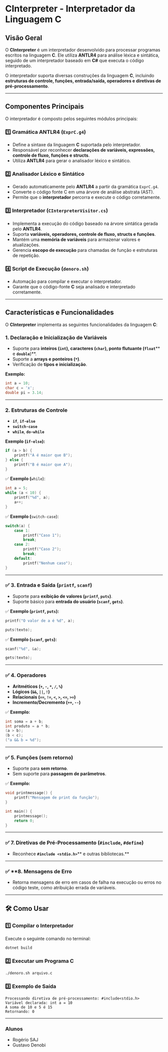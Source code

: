 # CInterpreter - Interpretador da Linguagem C

##  Visão Geral

O **CInterpreter** é um interpretador desenvolvido para processar programas escritos na linguagem **C**. Ele utiliza **ANTLR4** para análise léxica e sintática, seguido de um interpretador baseado em **C#** que executa o código interpretado.

O interpretador suporta diversas construções da linguagem **C**, incluindo **estruturas de controle, funções, entrada/saída, operadores e diretivas de pré-processamento**.

---

##  **Componentes Principais**

O interpretador é composto pelos seguintes módulos principais:

### 1️⃣ **Gramática ANTLR4 (********`ExprC.g4`********)**

- Define a sintaxe da linguagem **C** suportada pelo interpretador.
- Responsável por reconhecer **declarações de variáveis, expressões, controle de fluxo, funções e structs**.
- Utiliza **ANTLR4** para gerar o analisador léxico e sintático.

### 2️⃣ **Analisador Léxico e Sintático**

- Gerado automaticamente pelo **ANTLR4** a partir da gramática `ExprC.g4`.
- Converte o código fonte C em uma árvore de análise abstrata (AST).
- Permite que o **interpretador** percorra e execute o código corretamente.

### 3️⃣ **Interpretador (********`CInterpreterVisitor.cs`********)**

- Implementa a execução do código baseado na árvore sintática gerada pelo **ANTLR4**.
- Suporta **variáveis, operadores, controle de fluxo, structs e funções**.
- Mantém uma **memória de variáveis** para armazenar valores e atualizações.
- Gerencia **escopo de execução** para chamadas de função e estruturas de repetição.

### 4️⃣ **Script de Execução (********`denoro.sh`********)**

- Automação para compilar e executar o interpretador.
- Garante que o código-fonte **C** seja analisado e interpretado corretamente.

---

##  **Características e Funcionalidades**

O **CInterpreter** implementa as seguintes funcionalidades da linguagem **C**:

###  **1. Declaração e Inicialização de Variáveis**

- Suporte para **inteiros (********`int`********), caracteres (********`char`********), ponto flutuante (********`float`******** e ********`double`********)**.
- Suporte a **arrays e ponteiros (********`*`********)**.
- Verificação de **tipos e inicialização**.

 **Exemplo:**

```c
int a = 10;
char c = 'x';
double pi = 3.14;
```

---

###  **2. Estruturas de Controle**

- **`if`**, **`if-else`**
- **`switch-case`**
- **`while`**, **`do-while`**

 **Exemplo (********`if-else`********):**

```c
if (a > b) {
    printf("A é maior que B");
} else {
    printf("B é maior que A");
}
```

✅ **Exemplo (**`while`):

```c
int a = 5;
while (a < 10) {
    printf("%d", a);
    a++;
}
```

✅ **Exemplo (**`switch-case`):

```c
switch(a) {
    case 1:
        printf("Caso 1");
        break;
    case 2:
        printf("Caso 2");
        break;
    default:
        printf("Nenhum caso");
}
```

---

### ✅ **3. Entrada e Saída (********`printf`********, ********`scanf`********)**

- Suporte para **exibição de valores (****`printf`, `puts`****)**.
- Suporte básico para **entrada do usuário (****`scanf`, `gets`****)**.

✅ **Exemplo (****`printf`, `puts`****):**

```c
printf("O valor de a é %d", a);

puts(texto);
```

✅ **Exemplo (****`scanf`, `gets`****):**

```c
scanf("%d", &a);

gets(texto);
```

---

### ✅ **4. Operadores**

- **Aritméticos (********`+`********, ********`-`********, ********`*`********, ********`/`********, ********`%`********)**
- **Lógicos (********`&&`********, ********`||`********, ********`!`********)**
- **Relacionais (********`==`********, ********`!=`********, ********`<`********, ********`>`********, ********`<=`********, ********`>=`********)**
- **Incremento/Decremento (********`++`********, ********`--`********)**

✅ **Exemplo:**

```c
int soma = a + b;
int produto = a * b;
(a > b);
(b < c);
("a && b = %d");
```

---

### ✅ **5. Funções (sem retorno)**

- Suporte para **sem retorno**.
- Sem suporte para **passagem de parâmetros**.

✅ **Exemplo:**

```c
void printmessage() {
    printf("Mensagem de print da função");
}

int main() {
    printmessage();
    return 0;
}
```
---

### ✅ **7. Diretivas de Pré-Processamento (********`#include`********, ********`#define`********)**

- Reconhece **`#include <stdio.h>`**\*\* e outras bibliotecas.\*\*

---
### ✅ **8. Mensagens de Erro 

- Retorna mensagens de erro em casos de falha na execução ou erros no código teste, como atribuição errada de variáveis.

---

## 🛠 **Como Usar**

### **1️⃣ Compilar o Interpretador**

Execute o seguinte comando no terminal:

```bash
dotnet build
```

### **2️⃣ Executar um Programa C**

```bash
./denoro.sh arquivo.c
```

### **3️⃣ Exemplo de Saída**

```
Processando diretiva de pré-processamento: #include<stdio.h>
Variável declarada: int a = 10
A soma de 10 e 5 é 15
Retornando: 0
```

---

### **Alunos**

- Rogério SAJ
- Gustavo Denobi
